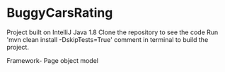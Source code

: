 # BuggyCarsRating

Project built on  IntelliJ
Java 1.8
Clone the repository to see the code
Run 'mvn clean install -DskipTests=True' comment in terminal to build the project.

Framework- Page object model
